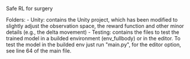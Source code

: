 Safe RL for surgery
 
Folders:
    - Unity: contains the Unity project, which has been modified to slightly adjust the observation space, the reward function and other minor details (e.g., the delta movement)
    - Testing: contains the files to test the trained model in a builded environment (env_fullbody) or in the editor. To test the model in the builded env just run "main.py", for the editor option, see line 64 of the main file.
    
